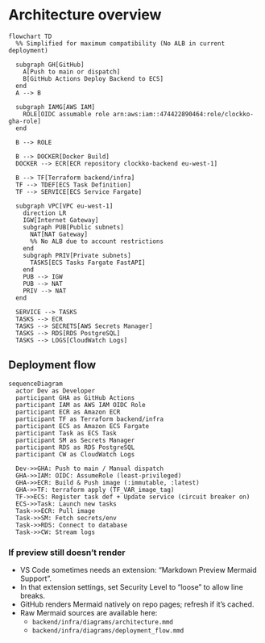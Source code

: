 # Architecture overview

```mermaid
flowchart TD
  %% Simplified for maximum compatibility (No ALB in current deployment)

  subgraph GH[GitHub]
    A[Push to main or dispatch]
    B[GitHub Actions Deploy Backend to ECS]
  end
  A --> B

  subgraph IAMG[AWS IAM]
    ROLE[OIDC assumable role arn:aws:iam::474422890464:role/clockko-gha-role]
  end

  B --> ROLE

  B --> DOCKER[Docker Build]
  DOCKER --> ECR[ECR repository clockko-backend eu-west-1]

  B --> TF[Terraform backend/infra]
  TF --> TDEF[ECS Task Definition]
  TF --> SERVICE[ECS Service Fargate]

  subgraph VPC[VPC eu-west-1]
    direction LR
    IGW[Internet Gateway]
    subgraph PUB[Public subnets]
      NAT[NAT Gateway]
      %% No ALB due to account restrictions
    end
    subgraph PRIV[Private subnets]
      TASKS[ECS Tasks Fargate FastAPI]
    end
    PUB --> IGW
    PUB --> NAT
    PRIV --> NAT
  end

  SERVICE --> TASKS
  TASKS --> ECR
  TASKS --> SECRETS[AWS Secrets Manager]
  TASKS --> RDS[RDS PostgreSQL]
  TASKS --> LOGS[CloudWatch Logs]
```

## Deployment flow

```mermaid
sequenceDiagram
  actor Dev as Developer
  participant GHA as GitHub Actions
  participant IAM as AWS IAM OIDC Role
  participant ECR as Amazon ECR
  participant TF as Terraform backend/infra
  participant ECS as Amazon ECS Fargate
  participant Task as ECS Task
  participant SM as Secrets Manager
  participant RDS as RDS PostgreSQL
  participant CW as CloudWatch Logs

  Dev->>GHA: Push to main / Manual dispatch
  GHA->>IAM: OIDC: AssumeRole (least-privileged)
  GHA->>ECR: Build & Push image (:immutable, :latest)
  GHA->>TF: terraform apply (TF_VAR_image_tag)
  TF->>ECS: Register task def + Update service (circuit breaker on)
  ECS->>Task: Launch new tasks
  Task->>ECR: Pull image
  Task->>SM: Fetch secrets/env
  Task->>RDS: Connect to database
  Task->>CW: Stream logs
```

### If preview still doesn’t render

- VS Code sometimes needs an extension: “Markdown Preview Mermaid Support”.
- In that extension settings, set Security Level to “loose” to allow line breaks.
- GitHub renders Mermaid natively on repo pages; refresh if it’s cached.
- Raw Mermaid sources are available here:
  - `backend/infra/diagrams/architecture.mmd`
  - `backend/infra/diagrams/deployment_flow.mmd`
